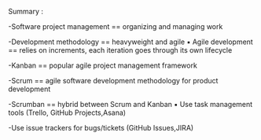 Summary :

-Software project management == organizing and managing work

-Development methodology == heavyweight and agile ▪ Agile development == relies on increments, each iteration goes through its own lifecycle

-Kanban == popular agile project management framework

-Scrum == agile software development methodology for product development

-Scrumban == hybrid between Scrum and Kanban ▪ Use task management tools (Trello, GitHub Projects,Asana)

-Use issue trackers for bugs/tickets (GitHub Issues,JIRA)

